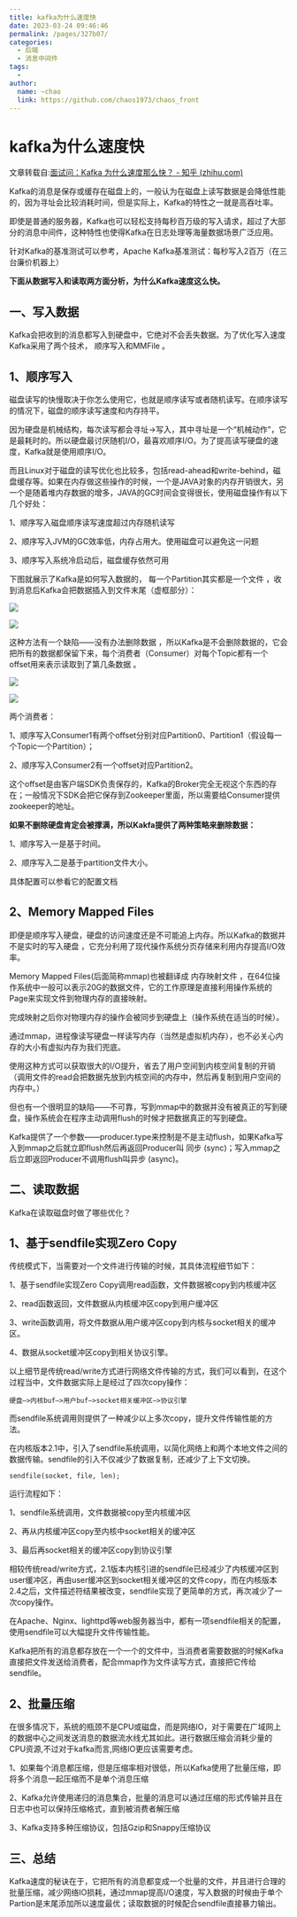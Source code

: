 ```yaml
---
title: kafka为什么速度快
date: 2023-03-24 09:46:46
permalink: /pages/327b07/
categories:
  - 后端
  - 消息中间件
tags:
  - 
author: 
  name: ~chao
  link: https://github.com/chaos1973/chaos_front
---
```

# kafka为什么速度快

文章转载自:[面试问：Kafka 为什么速度那么快？ - 知乎 (zhihu.com)](https://zhuanlan.zhihu.com/p/147054382)

Kafka的消息是保存或缓存在磁盘上的，一般认为在磁盘上读写数据是会降低性能的，因为寻址会比较消耗时间，但是实际上，Kafka的特性之一就是高吞吐率。

即使是普通的服务器，Kafka也可以轻松支持每秒百万级的写入请求，超过了大部分的消息中间件，这种特性也使得Kafka在日志处理等海量数据场景广泛应用。

针对Kafka的基准测试可以参考，Apache Kafka基准测试：每秒写入2百万（在三台廉价机器上）

**下面从数据写入和读取两方面分析，为什么Kafka速度这么快。**

## **一、写入数据**

Kafka会把收到的消息都写入到硬盘中，它绝对不会丢失数据。为了优化写入速度Kafka采用了两个技术， 顺序写入和MMFile 。

## **1、顺序写入**

磁盘读写的快慢取决于你怎么使用它，也就是顺序读写或者随机读写。在顺序读写的情况下，磁盘的顺序读写速度和内存持平。

因为硬盘是机械结构，每次读写都会寻址->写入，其中寻址是一个“机械动作”，它是最耗时的。所以硬盘最讨厌随机I/O，最喜欢顺序I/O。为了提高读写硬盘的速度，Kafka就是使用顺序I/O。

而且Linux对于磁盘的读写优化也比较多，包括read-ahead和write-behind，磁盘缓存等。如果在内存做这些操作的时候，一个是JAVA对象的内存开销很大，另一个是随着堆内存数据的增多，JAVA的GC时间会变得很长，使用磁盘操作有以下几个好处：

1、顺序写入磁盘顺序读写速度超过内存随机读写

2、顺序写入JVM的GC效率低，内存占用大。使用磁盘可以避免这一问题

3、顺序写入系统冷启动后，磁盘缓存依然可用

下图就展示了Kafka是如何写入数据的， 每一个Partition其实都是一个文件 ，收到消息后Kafka会把数据插入到文件末尾（虚框部分）：

![](https://pic4.zhimg.com/v2-159b7e4b11e687f1bf7cc834bddb726f_b.jpg)

![](https://pic4.zhimg.com/80/v2-159b7e4b11e687f1bf7cc834bddb726f_720w.webp)

这种方法有一个缺陷——没有办法删除数据 ，所以Kafka是不会删除数据的，它会把所有的数据都保留下来，每个消费者（Consumer）对每个Topic都有一个offset用来表示读取到了第几条数据 。

![](https://pic2.zhimg.com/v2-9e9545684c7e493cd6f7e57cf3114461_b.jpg)

![](https://pic2.zhimg.com/80/v2-9e9545684c7e493cd6f7e57cf3114461_720w.webp)

两个消费者：

1、顺序写入Consumer1有两个offset分别对应Partition0、Partition1（假设每一个Topic一个Partition）；

2、顺序写入Consumer2有一个offset对应Partition2。

这个offset是由客户端SDK负责保存的，Kafka的Broker完全无视这个东西的存在；一般情况下SDK会把它保存到Zookeeper里面，所以需要给Consumer提供zookeeper的地址。

**如果不删除硬盘肯定会被撑满，所以Kakfa提供了两种策略来删除数据：**

1、顺序写入一是基于时间。

2、顺序写入二是基于partition文件大小。

具体配置可以参看它的配置文档

## **2、Memory Mapped Files**

即便是顺序写入硬盘，硬盘的访问速度还是不可能追上内存。所以Kafka的数据并不是实时的写入硬盘 ，它充分利用了现代操作系统分页存储来利用内存提高I/O效率。

Memory Mapped Files(后面简称mmap)也被翻译成 内存映射文件 ，在64位操作系统中一般可以表示20G的数据文件，它的工作原理是直接利用操作系统的Page来实现文件到物理内存的直接映射。

完成映射之后你对物理内存的操作会被同步到硬盘上（操作系统在适当的时候）。

通过mmap，进程像读写硬盘一样读写内存（当然是虚拟机内存），也不必关心内存的大小有虚拟内存为我们兜底。

使用这种方式可以获取很大的I/O提升，省去了用户空间到内核空间复制的开销（调用文件的read会把数据先放到内核空间的内存中，然后再复制到用户空间的内存中。）

但也有一个很明显的缺陷——不可靠，写到mmap中的数据并没有被真正的写到硬盘，操作系统会在程序主动调用flush的时候才把数据真正的写到硬盘。

Kafka提供了一个参数——producer.type来控制是不是主动flush，如果Kafka写入到mmap之后就立即flush然后再返回Producer叫 同步 (sync)；写入mmap之后立即返回Producer不调用flush叫异步 (async)。

## **二、读取数据**

Kafka在读取磁盘时做了哪些优化？

## **1、基于sendfile实现Zero Copy**

传统模式下，当需要对一个文件进行传输的时候，其具体流程细节如下：

1、基于sendfile实现Zero Copy调用read函数，文件数据被copy到内核缓冲区

2、read函数返回，文件数据从内核缓冲区copy到用户缓冲区

3、write函数调用，将文件数据从用户缓冲区copy到内核与socket相关的缓冲区。

4、数据从socket缓冲区copy到相关协议引擎。

以上细节是传统read/write方式进行网络文件传输的方式，我们可以看到，在这个过程当中，文件数据实际上是经过了四次copy操作：

```text
硬盘—>内核buf—>用户buf—>socket相关缓冲区—>协议引擎
```

而sendfile系统调用则提供了一种减少以上多次copy，提升文件传输性能的方法。

在内核版本2.1中，引入了sendfile系统调用，以简化网络上和两个本地文件之间的数据传输。sendfile的引入不仅减少了数据复制，还减少了上下文切换。

```text
sendfile(socket, file, len);
```

运行流程如下：

1、sendfile系统调用，文件数据被copy至内核缓冲区

2、再从内核缓冲区copy至内核中socket相关的缓冲区

3、最后再socket相关的缓冲区copy到协议引擎

相较传统read/write方式，2.1版本内核引进的sendfile已经减少了内核缓冲区到user缓冲区，再由user缓冲区到socket相关缓冲区的文件copy，而在内核版本2.4之后，文件描述符结果被改变，sendfile实现了更简单的方式，再次减少了一次copy操作。

在Apache、Nginx、lighttpd等web服务器当中，都有一项sendfile相关的配置，使用sendfile可以大幅提升文件传输性能。

Kafka把所有的消息都存放在一个一个的文件中，当消费者需要数据的时候Kafka直接把文件发送给消费者，配合mmap作为文件读写方式，直接把它传给sendfile。

## **2、批量压缩**

在很多情况下，系统的瓶颈不是CPU或磁盘，而是网络IO，对于需要在广域网上的数据中心之间发送消息的数据流水线尤其如此。进行数据压缩会消耗少量的CPU资源,不过对于kafka而言,网络IO更应该需要考虑。

1、如果每个消息都压缩，但是压缩率相对很低，所以Kafka使用了批量压缩，即将多个消息一起压缩而不是单个消息压缩

2、Kafka允许使用递归的消息集合，批量的消息可以通过压缩的形式传输并且在日志中也可以保持压缩格式，直到被消费者解压缩

3、Kafka支持多种压缩协议，包括Gzip和Snappy压缩协议

## **三、总结**

Kafka速度的秘诀在于，它把所有的消息都变成一个批量的文件，并且进行合理的批量压缩，减少网络IO损耗，通过mmap提高I/O速度，写入数据的时候由于单个Partion是末尾添加所以速度最优；读取数据的时候配合sendfile直接暴力输出。